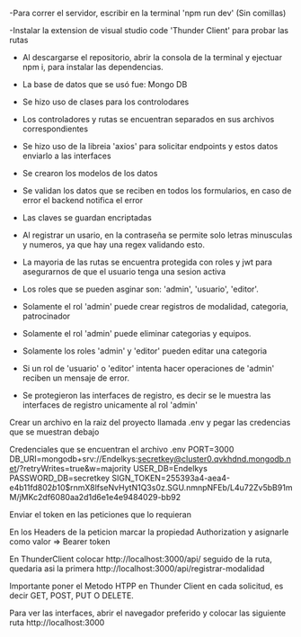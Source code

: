 -Para correr el servidor, escribir en la terminal 'npm run dev' (Sin comillas)

-Instalar la extension de visual studio code 'Thunder Client' para probar las rutas 

- Al descargarse el repositorio, abrir la consola de la terminal y ejectuar npm i, para instalar las dependencias.

- La base de datos que se usó fue: Mongo DB

- Se hizo uso de clases para los controlodares

- Los controladores y rutas se encuentran separados en sus archivos correspondientes

- Se hizo uso de la libreia 'axios' para solicitar endpoints y estos datos enviarlo a las interfaces

- Se crearon los modelos de los datos

- Se validan los datos que se reciben en todos los formularios, en caso de error el backend notifica el error

- Las claves se guardan encriptadas

- Al registrar un usario, en la contraseña se permite solo letras minusculas y numeros, ya que hay una regex validando esto.

- La mayoria de las rutas se encuentra protegida con roles y jwt para asegurarnos de que el usuario tenga una sesion activa

- Los roles que se pueden asginar son: 'admin', 'usuario', 'editor'.

- Solamente el rol 'admin' puede crear registros de modalidad, categoria, patrocinador
- Solamente el rol 'admin' puede eliminar categorias y equipos.
- Solamente los roles 'admin' y 'editor' pueden editar una categoria

- Si un rol de 'usuario' o 'editor' intenta hacer operaciones de 'admin' reciben un mensaje de error.

- Se protegieron las interfaces de registro, es decir se le muestra las interfaces de registro unicamente al rol 'admin'

Crear un archivo en la raiz del proyecto llamada .env y pegar las credencias que se muestran debajo

Credenciales que se encuentran el archivo .env
PORT=3000
DB_URI=mongodb+srv://Endelkys:secretkey@cluster0.qvkhdnd.mongodb.net/?retryWrites=true&w=majority
USER_DB=Endelkys    
PASSWORD_DB=secretkey
SIGN_TOKEN=255393a4-aea4-e4b11fd80$2b$10$rnmX8lfseNvHytN1Q3s0z.SGU.nmnpNFEb/L4u72Zv5bB91mM/jMKc2df6080aa2d1d6e1e4e9484029-bb92

Enviar el token en las peticiones que lo requieran

En los Headers de la peticion marcar la propiedad Authorization y asignarle como valor => Bearer token

En ThunderClient colocar http://localhost:3000/api/ seguido de la ruta, 
quedaria asi la primera http://localhost:3000/api/registrar-modalidad


Importante poner el Metodo HTPP en Thunder Client en cada solicitud, es decir GET, POST, PUT O DELETE.

Para ver las interfaces, abrir el navegador preferido y colocar las siguiente ruta
http://localhost:3000


